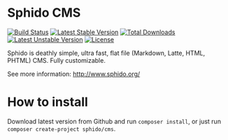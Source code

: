 # Sphido CMS

[![Build Status](https://travis-ci.org/OzzyCzech/vestibulum.svg?branch=master)](https://travis-ci.org/OzzyCzech/vestibulum) [![Latest Stable Version](https://poser.pugx.org/om/vestibulum/v/stable.png)](https://packagist.org/packages/om/vestibulum) [![Total Downloads](https://poser.pugx.org/om/vestibulum/downloads.png)](https://packagist.org/packages/om/vestibulum) [![Latest Unstable Version](https://poser.pugx.org/om/vestibulum/v/unstable.png)](https://packagist.org/packages/om/vestibulum) [![License](https://poser.pugx.org/om/vestibulum/license.png)](https://packagist.org/packages/om/vestibulum)

Sphido is deathly simple, ultra fast, flat file (Markdown, Latte, HTML, PHTML) CMS. Fully customizable.

See more information: http://www.sphido.org/

# How to install

Download latest version from Github and run `composer install`, or just run `composer create-project sphido/cms`.

